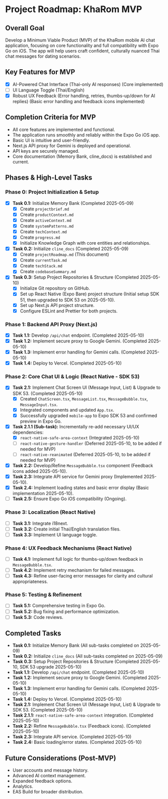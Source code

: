 # Project Roadmap: KhaRom MVP

## Overall Goal
Develop a Minimum Viable Product (MVP) of the KhaRom mobile AI chat application, focusing on core functionality and full compatibility with Expo Go on iOS. The app will help users craft confident, culturally nuanced Thai chat messages for dating scenarios.

## Key Features for MVP
-   [x] AI-Powered Chat Interface (Thai-only AI responses) (Core implemented)
-   [ ] UI Language Toggle (Thai/English)
-   [x] Robust UX Feedback (Error handling, retries, thumbs-up/down for AI replies) (Basic error handling and feedback icons implemented)

## Completion Criteria for MVP
-   All core features are implemented and functional.
-   The application runs smoothly and reliably within the Expo Go iOS app.
-   Basic UI is intuitive and user-friendly.
-   Next.js API proxy for Gemini is deployed and operational.
-   API keys are securely managed.
-   Core documentation (Memory Bank, cline_docs) is established and current.

## Phases & High-Level Tasks

### Phase 0: Project Initialization & Setup
-   [x] **Task 0.1:** Initialize Memory Bank (Completed 2025-05-09)
    -   [x] Create `projectbrief.md`
    -   [x] Create `productContext.md`
    -   [x] Create `activeContext.md`
    -   [x] Create `systemPatterns.md`
    -   [x] Create `techContext.md`
    -   [x] Create `progress.md`
    -   [x] Initialize Knowledge Graph with core entities and relationships.
-   [x] **Task 0.2:** Initialize `cline_docs` (Completed 2025-05-09)
    -   [x] Create `projectRoadmap.md` (This document)
    -   [x] Create `currentTask.md`
    -   [x] Create `techStack.md`
    -   [x] Create `codebaseSummary.md`
-   [x] **Task 0.3:** Setup Project Repositories & Structure (Completed 2025-05-10)
    -   [x] Initialize Git repository on GitHub.
    -   [x] Set up React Native (Expo Bare) project structure (Initial setup SDK 51, then upgraded to SDK 53 on 2025-05-10).
    -   [x] Set up Next.js API project structure.
    -   [x] Configure ESLint and Prettier for both projects.

### Phase 1: Backend API Proxy (Next.js)
-   [x] **Task 1.1:** Develop `/api/chat` endpoint. (Completed 2025-05-10)
-   [x] **Task 1.2:** Implement secure proxy to Google Gemini. (Completed 2025-05-10)
-   [x] **Task 1.3:** Implement error handling for Gemini calls. (Completed 2025-05-10)
-   [x] **Task 1.4:** Deploy to Vercel. (Completed 2025-05-10)

### Phase 2: Core Chat UI & Logic (React Native - SDK 53)
-   [x] **Task 2.1:** Implement Chat Screen UI (Message Input, List) & Upgrade to SDK 53. (Completed 2025-05-10)
    -   [x] Created `ChatScreen.tsx`, `MessageList.tsx`, `MessageBubble.tsx`, `MessageInput.tsx`.
    -   [x] Integrated components and updated `App.tsx`.
    -   [x] Successfully upgraded `mobile-app` to Expo SDK 53 and confirmed preview in Expo Go.
-   [x] **Task 2.1.1 (Sub-task):** Incrementally re-add necessary UI/UX dependencies:
    -   [x] `react-native-safe-area-context` (Integrated 2025-05-10)
    -   [ ] `react-native-gesture-handler` (Deferred 2025-05-10, to be added if needed for MVP)
    -   [ ] `react-native-reanimated` (Deferred 2025-05-10, to be added if needed for MVP)
-   [x] **Task 2.2:** Develop/Refine `MessageBubble.tsx` component (Feedback icons added 2025-05-10).
-   [x] **Task 2.3:** Integrate API service for Gemini proxy (Implemented 2025-05-10).
-   [x] **Task 2.4:** Implement loading states and basic error display (Basic implementation 2025-05-10).
-   [ ] **Task 2.5:** Ensure Expo Go iOS compatibility (Ongoing).

### Phase 3: Localization (React Native)
-   [ ] **Task 3.1:** Integrate i18next.
-   [ ] **Task 3.2:** Create initial Thai/English translation files.
-   [ ] **Task 3.3:** Implement UI language toggle.

### Phase 4: UX Feedback Mechanisms (React Native)
-   [ ] **Task 4.1:** Implement full logic for thumbs-up/down feedback in `MessageBubble.tsx`.
-   [ ] **Task 4.2:** Implement retry mechanism for failed messages.
-   [ ] **Task 4.3:** Refine user-facing error messages for clarity and cultural appropriateness.

### Phase 5: Testing & Refinement
-   [ ] **Task 5.1:** Comprehensive testing in Expo Go.
-   [ ] **Task 5.2:** Bug fixing and performance optimization.
-   [ ] **Task 5.3:** Code reviews.

## Completed Tasks
-   **Task 0.1:** Initialize Memory Bank (All sub-tasks completed on 2025-05-09)
-   **Task 0.2:** Initialize `cline_docs` (All sub-tasks completed on 2025-05-09)
-   **Task 0.3:** Setup Project Repositories & Structure (Completed 2025-05-10, SDK 53 upgrade 2025-05-10)
-   **Task 1.1:** Develop `/api/chat` endpoint. (Completed 2025-05-10)
-   **Task 1.2:** Implement secure proxy to Google Gemini. (Completed 2025-05-10)
-   **Task 1.3:** Implement error handling for Gemini calls. (Completed 2025-05-10)
-   **Task 1.4:** Deploy to Vercel. (Completed 2025-05-10)
-   **Task 2.1:** Implement Chat Screen UI (Message Input, List) & Upgrade to SDK 53. (Completed 2025-05-10)
-   **Task 2.1.1:** `react-native-safe-area-context` integration. (Completed 2025-05-10)
-   **Task 2.2:** Refine `MessageBubble.tsx` (Feedback icons). (Completed 2025-05-10)
-   **Task 2.3:** Integrate API service. (Completed 2025-05-10)
-   **Task 2.4:** Basic loading/error states. (Completed 2025-05-10)

## Future Considerations (Post-MVP)
-   User accounts and message history.
-   Advanced AI context management.
-   Expanded feedback options.
-   Analytics.
-   EAS Build for broader distribution.

